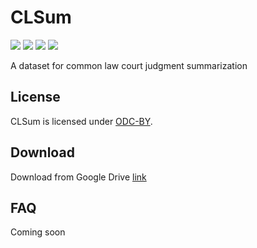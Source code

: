 # CLSum

![](https://img.shields.io/badge/version-v1.0-blue.svg)
![](https://img.shields.io/badge/language-ENG-lightgrey.svg)
[![](https://img.shields.io/badge/license-ODCBy-green.svg)](https://opendatacommons.org/licenses/by/1-0/)
[![](https://img.shields.io/badge/author-@sq-red.svg)](https://stevenlau6.github.io/)


A dataset for common law court judgment summarization

## License
CLSum is licensed under [ODC-BY](https://opendatacommons.org/licenses/by/1-0/).

## Download

Download from Google Drive [link](https://drive.google.com/drive/folders/1qAUr1uUxTFhX6Uuceu8wR2Uhl_mQGs3T?usp=drive_link)

## FAQ
Coming soon




